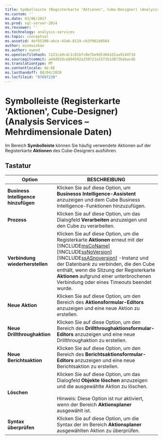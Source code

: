 ```yaml
---
title: Symbolleiste (Registerkarte "Aktionen", Cube-Designer) (Analysis Services-Mehrdimensionale Daten) | Microsoft-Dokumentation
ms.custom: ''
ms.date: 03/06/2017
ms.prod: sql-server-2014
ms.reviewer: ''
ms.technology: analysis-services
ms.topic: conceptual
ms.assetid: 4ef65300-abce-43a6-8119-cb3f962dd564
author: minewiskan
ms.author: owend
ms.openlocfilehash: 1121ca9cdc1c81bfc0e7be9d53041d1aa9144f34
ms.sourcegitcommit: ad4d92dce894592a259721a1571b1d8736abacdb
ms.translationtype: MT
ms.contentlocale: de-DE
ms.lasthandoff: 08/04/2020
ms.locfileid: "87697238"
---
```

# <a name="toolbar-actions-tab-cube-designer-analysis-services---multidimensional-data"></a>Symbolleiste (Registerkarte 'Aktionen', Cube-Designer) (Analysis Services – Mehrdimensionale Daten)
  Im Bereich **Symbolleiste** können Sie häufig verwendete Aktionen auf der Registerkarte **Aktionen** des Cube-Designers ausführen.  
  
## <a name="options"></a>Tastatur  
  
|Option|BESCHREIBUNG|  
|------------|-----------------|  
|**Business Intelligence hinzufügen**|Klicken Sie auf diese Option, um **Businesss Intelligence-Assistent** anzuzeigen und dem Cube Business Intelligence-Funktionen hinzuzufügen.|  
|**Prozess**|Klicken Sie auf diese Option, um das Dialogfeld **Verarbeiten** anzuzeigen und den Cube zu verarbeiten.|  
|**Verbindung wiederherstellen**|Klicken Sie auf diese Option, um die Registerkarte **Aktionen** erneut mit der [!INCLUDE[msCoName](../includes/msconame-md.md)] [!INCLUDE[ssNoVersion](../includes/ssnoversion-md.md)] [!INCLUDE[ssASnoversion](../includes/ssasnoversion-md.md)] -Instanz und der Datenbank zu verbinden, die den Cube enthält, wenn die Sitzung der Registerkarte **Aktionen** aufgrund einer unterbrochenen Verbindung oder eines Timeouts beendet wurde.|  
|**Neue Aktion**|Klicken Sie auf diese Option, um den Bereich des **Aktionsformular-Editors** anzuzeigen und eine neue Aktion zu erstellen.|  
|**Neue Drillthroughaktion**|Klicken Sie auf diese Option, um den Bereich des **Drillthroughaktionsformular-Editors** anzuzeigen und eine neue Drillthroughaktion zu erstellen.|  
|**Neue Berichtsaktion**|Klicken Sie auf diese Option, um den Bereich des **Berichtsaktionsformular-Editors** anzuzeigen und eine neue Berichtsaktion zu erstellen.|  
|**Löschen**|Klicken Sie auf diese Option, um das Dialogfeld **Objekte löschen** anzuzeigen und die ausgewählte Aktion zu löschen.<br /><br /> Hinweis: Diese Option ist nur aktiviert, wenn der Bereich **Aktionsplaner** ausgewählt ist.|  
|**Syntax überprüfen**|Klicken Sie auf diese Option, um die Syntax der im Bereich **Aktionsplaner** ausgewählten Aktion zu überprüfen.|  
  
  

